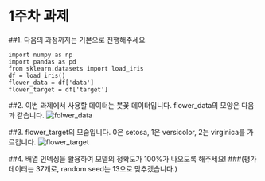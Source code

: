 # 1주차 과제
##1. 다음의 과정까지는 기본으로 진행해주세요
```
import numpy as np
import pandas as pd
from sklearn.datasets import load_iris
df = load_iris()
flower_data = df['data']
flower_target = df['target']
```
##2. 이번 과제에서 사용할 데이터는 붓꽃 데이터입니다. flower_data의 모양은 다음과 같습니다.
![folwer_data](https://user-images.githubusercontent.com/50089365/131536107-1a4ab39e-0476-4cf0-8ea2-3159601c141a.PNG)

##3. flower_target의 모습입니다. 0은 setosa, 1은 versicolor, 2는 virginica를 가르킵니다.
![flower_target](https://user-images.githubusercontent.com/50089365/131536223-88079225-828e-4de0-a032-817ed909b4c5.PNG)

##4. 배열 인덱싱을 활용하여 모델의 정확도가 100%가 나오도록 해주세요!
###(평가 데이터는 37개로, random seed는 13으로 맞추겠습니다.)
